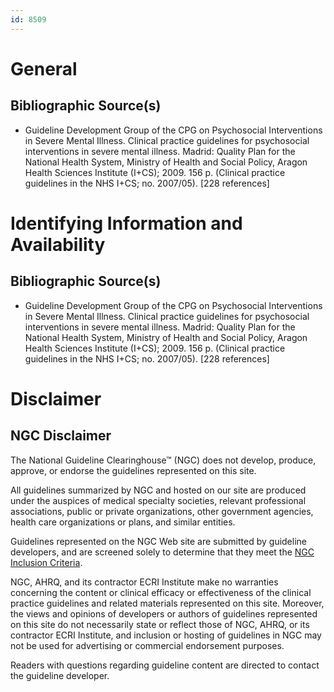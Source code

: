 ```yaml
---
id: 8509
---
```


# General

## Bibliographic Source(s)

- Guideline Development Group of the CPG on Psychosocial Interventions in Severe Mental Illness. Clinical practice guidelines for psychosocial interventions in severe mental illness. Madrid: Quality Plan for the National Health System, Ministry of Health and Social Policy, Aragon Health Sciences Institute (I+CS); 2009. 156 p. (Clinical practice guidelines in the NHS I+CS; no. 2007/05). [228 references]

# Identifying Information and Availability

## Bibliographic Source(s)

- Guideline Development Group of the CPG on Psychosocial Interventions in Severe Mental Illness. Clinical practice guidelines for psychosocial interventions in severe mental illness. Madrid: Quality Plan for the National Health System, Ministry of Health and Social Policy, Aragon Health Sciences Institute (I+CS); 2009. 156 p. (Clinical practice guidelines in the NHS I+CS; no. 2007/05). [228 references]

# Disclaimer

## NGC Disclaimer

The National Guideline Clearinghouse™ (NGC) does not develop, produce, approve, or endorse the guidelines represented on this site.

All guidelines summarized by NGC and hosted on our site are produced under the auspices of medical specialty societies, relevant professional associations, public or private organizations, other government agencies, health care organizations or plans, and similar entities.

Guidelines represented on the NGC Web site are submitted by guideline developers, and are screened solely to determine that they meet the [NGC Inclusion Criteria](/help-and-about/summaries/inclusion-criteria).

NGC, AHRQ, and its contractor ECRI Institute make no warranties concerning the content or clinical efficacy or effectiveness of the clinical practice guidelines and related materials represented on this site. Moreover, the views and opinions of developers or authors of guidelines represented on this site do not necessarily state or reflect those of NGC, AHRQ, or its contractor ECRI Institute, and inclusion or hosting of guidelines in NGC may not be used for advertising or commercial endorsement purposes.

Readers with questions regarding guideline content are directed to contact the guideline developer.

